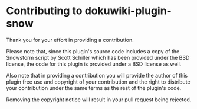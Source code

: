 # Contributing to dokuwiki-plugin-snow

Thank you for your effort in providing a contribution.

Please note that, since this plugin's source code includes a copy of the Snowstorm script by Scott Schiller 
which has been provided under the BSD license, the code for this plugin is provided under a BSD license as well.

Also note that in providing a contribution you will provide the author of this plugin free use 
and copyright of your contribution and the right to distribute your contribution under the same terms as the rest 
of the plugin's code.

Removing the copyright notice will result in your pull request being rejected.
